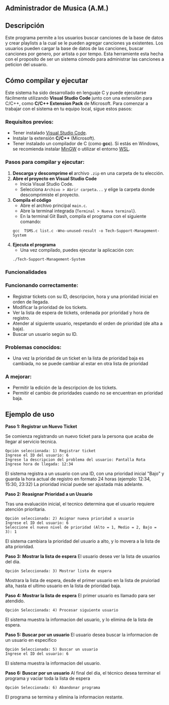 ## Administrador de Musica (A.M.)


## Descripción
Este programa permite a los usuarios buscar canciones de la base de datos y crear playlists a la cual se le pueden agregar canciones ya existentes.
Los usuarios pueden cargar la base de datos de las canciones, buscar canciones por genero, por artista o por tempo.
Esta herramiente esta hecha con el proposito de ser un sistema cómodo para administrar las canciones a peticion del usuario.


## Cómo compilar y ejecutar

Este sistema ha sido desarrollado en lenguaje C y puede ejecutarse fácilmente utilizando **Visual Studio Code** junto con una extensión para C/C++, como **C/C++ Extension Pack** de Microsoft. Para comenzar a trabajar con el sistema en tu equipo local, sigue estos pasos:

### Requisitos previos:

- Tener instalado [Visual Studio Code](https://code.visualstudio.com/).
- Instalar la extensión **C/C++** (Microsoft).
- Tener instalado un compilador de C (como **gcc**). Si estás en Windows, se recomienda instalar [MinGW](https://www.mingw-w64.org/) o utilizar el entorno [WSL](https://learn.microsoft.com/en-us/windows/wsl/).

### Pasos para compilar y ejecutar:

1. **Descarga y descomprime el** archivo `.zip` en una carpeta de tu elección.
2. **Abre el proyecto en Visual Studio Code**
    - Inicia Visual Studio Code.
    - Selecciona `Archivo > Abrir carpeta...` y elige la carpeta donde descomprimiste el proyecto.
3. **Compila el código**
    - Abre el archivo principal `main.c`.
    - Abre la terminal integrada (`Terminal > Nueva terminal`).
    - En la terminal Git Bash, compila el programa con el siguiente comando: 
    ```
    gcc  TSMS.c list.c -Wno-unused-result -o Tech-Support-Management-System
    ```
4. **Ejecuta el programa**
    - Una vez compilado, puedes ejecutar la aplicación con:
    ```
    ./Tech-Support-Management-System
    ```

### Funcionalidades

### Funcionando correctamente:

- Registrar tickets con su ID, descripcion, hora y una prioridad inicial en orden de llegada.
- Modificar la prioridad de los tickets.
- Ver la lista de espera de tickets, ordenada por prioridad y hora de registro.
- Atender al siguiente usuario, respetando el orden de prioridad (de alta a baja).
- Buscar un usuario según su ID.

### Problemas conocidos:

- Una vez la prioridad de un ticket en la lista de prioridad baja es cambiada, no se puede cambiar al estar en otra lista de prioridad

### A mejorar:

- Permitir la edición de la descripcion de los tickets.
- Permitir el cambio de prioridades cuando no se encuentran en prioridad baja.


## Ejemplo de uso

**Paso 1: Registrar un Nuevo Ticket**

Se comienza registrando un nuevo ticket para la persona que acaba de llegar al servicio tecnica.

```
Opción seleccionada: 1) Registrar ticket
Ingrese el ID del usuario: 6
Ingrese la descripcion del problema del usuario: Pantalla Rota
Ingrese hora de llegada: 12:34
```

El sistema registra a un usuario con una ID, con una prioridad inicial "Bajo" y guarda la hora actual de registro en formato 24 horas (ejemplo: 12:34, 15:30, 23:32) La prioridad inicial puede ser ajustada más adelante.

**Paso 2: Reasignar Prioridad a un Usuario**

Tras una evaluación inicial, el tecnico determina que el usuario requiere atención prioritaria.

```
Opción seleccionada: 2) Asignar nueva prioridad a usuario
Ingrese el ID del usuario: 6
Seleccione el nuevo nivel de prioridad (Alto = 1, Medio = 2, Bajo = 3): 1
```

El sistema cambiara la prioridad del usuario a alto, y lo movera a la lista de alta prioridad.

**Paso 3: Mostrar la lista de espera**
El usuario desea ver la lista de usuarios del dia.

```
Opción Seleccionada: 3) Mostrar lista de espera
```

Mostrara la lista de espera, desde el primer usuario en la lista de pruioriad alta, hasta el ultimo usuario en la lista de prioridad baja.

**Paso 4: Mostrar la lista de espera**
El primer usuario es llamado para ser atendido.

```
Opción Seleccionada: 4) Procesar siguiente usuario
```
El sistema muestra la informacion del usuario, y lo elimina de la lista de espera.

**Paso 5: Buscar por un usuario**
El usuario desea buscar la informacion de un usuario en especifico
```
Opción Seleccionada: 5) Buscar un usuario
Ingrese el ID del usuario: 6
```

El sistema muestra la informacion del usuario.

**Paso 6: Buscar por un usuario**
Al final del dia, el técnico desea terminar el programa y vaciar toda la lista de espera
```
Opción Seleccionada: 6) Abandonar programa
```
El programa se termina y elimina la informacion restante.